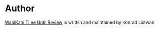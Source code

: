 Author
=======

[WaniKani Time Until Review][home] is written and maintained by Konrad Listwan


[home]: README.md